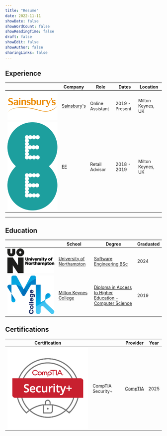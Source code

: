 ```yaml
---
title: "Resume"
date: 2022-11-11
showDate: false
showWordCount: false
showReadingTime: false
draft: false
showEdit: false
showAuthor: false
sharingLinks: false
---
```


## Experience

<table>
    <thead>
        <tr>
            <th></th>
            <th>Company</th>
            <th>Role</th>
            <th>Dates</th>
            <th>Location</th>
        </tr>
    </thead>
    <tbody>
        <tr>
            <td ><img class="customEntitityLogo medium-zoom-image" src="sainsburys.png"/></td>
            <td><a href="https://www.sainsburys.co.uk/">Sainsbury's</a></td>
            <td>Online Assistant</td>
            <td>2019 - Present</td>
            <td>Milton Keynes, UK</td>
        </tr>
        <tr>
            <td ><img class="customEntitityLogo" src="EE.png"/></td>
            <td><a href="https://ee.co.uk/">EE</a></td>
            <td>Retail Advisor</td>
            <td>2018 - 2019</td>
            <td>Milton Keynes, UK</td>
        </tr>
    </tbody>
</table>

---

## Education

<table>
    <thead>
        <tr>
            <th></th>
            <th>School</th>
            <th>Degree</th>
            <th>Graduated</th>
        </tr>
    </thead>
    <tbody>
        <tr>
            <td><img class="customEntitityLogo" src="UON-Logo.png"/></td>
            <td><a href="https://www.northampton.ac.uk/">University of Northampton</a></td>
            <td><a href="https://www.northampton.ac.uk/courses/software-engineering-bsc-hons/" >Software Engineering BSc</td>
            <td>2024</td>
        </tr>
        <tr>
            <td><img class="customEntitityLogo" src="mk_college_logo.webp"/></td>
            <td><a href="https://mkcollege.ac.uk/">Milton Keynes College</a></td>
            <td><a href="https://mkcollege.ac.uk/courses/access-to-higher-education/computer-science-access-to-he-diploma/">Diploma in Access to Higher Education - Computer Science</td>
            <td>2019</td>
        </tr>
    </tbody>
</table>

## Certifications

<table>
    <thead>
        <tr>
            <th>Certification</th>
            <th></th>
            <th>Provider</th>
            <th>Year</th>
        </tr>
    </thead>
    <tbody>
        <tr> 
            <td><img class="customEntitityLogo" src="secp.webp"/></td>
            <td>CompTIA Security+</td>
            <td rowspan=1><a href="https://www.comptia.org/en/certifications/security/" target="_blank">CompTIA</a></td>
            <td>2025</td>
        </tr>
    </tbody>
</table>